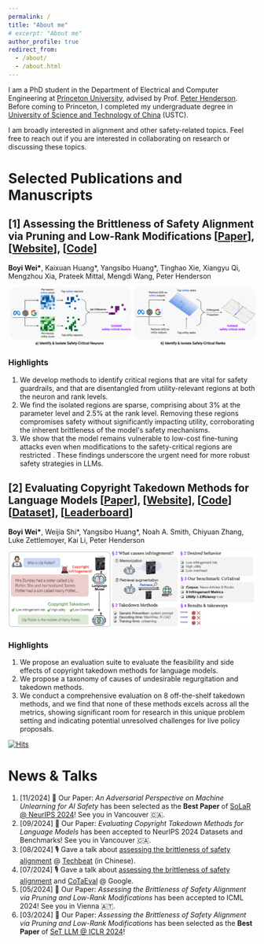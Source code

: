```yaml
---
permalink: /
title: "About me"
# excerpt: "About me"
author_profile: true
redirect_from: 
  - /about/
  - /about.html
---
```


I am a PhD student in the Department of Electrical and Computer Engineering at [Princeton University](https://www.princeton.edu/), advised by Prof. [Peter Henderson](https://www.peterhenderson.co/). Before coming to Princeton, I completed my undergraduate degree in [University of Science and Technology of China](https://en.ustc.edu.cn/) (USTC).

I am broadly interested in alignment and other safety-related topics. Feel free to reach out if you are interested in collaborating on research or discussing these topics.


# Selected Publications and Manuscripts

## [1] Assessing the Brittleness of Safety Alignment via Pruning and Low-Rank Modifications [[Paper](https://arxiv.org/abs/2402.05162)], [[Website](https://boyiwei.com/alignment-attribution)], [[Code](https://github.com/boyiwei/alignment-attribution-code)] 

**Boyi Wei\***, Kaixuan Huang\*, Yangsibo Huang\*, Tinghao Xie, Xiangyu Qi, Mengzhou Xia, Prateek Mittal, Mengdi Wang, Peter Henderson

![image](images/alignment-attribution-main.png)

### Highlights
1. We develop methods to identify critical regions that are vital for safety guardrails, and that are disentangled from utility-relevant regions at both the neuron and rank levels.
2. We find the isolated regions are sparse, comprising about 3% at the parameter level and 2.5% at the rank level. Removing these regions compromises safety without significantly impacting utility, corroborating the inherent brittleness of the model's safety mechanisms.
3. We show that the model remains vulnerable to low-cost fine-tuning attacks even when modifications to the safety-critical regions are restricted . These findings underscore the urgent need for more robust safety strategies in LLMs.


## [2] Evaluating Copyright Takedown Methods for Language Models [[Paper](https://arxiv.org/pdf/2406.18664)], [[Website](https://cotaeval.github.io)], [[Code](https://github.com/boyiwei/CoTaEval)] [[Dataset](https://huggingface.co/datasets/boyiwei/CoTaEval)], [[Leaderboard](https://huggingface.co/spaces/boyiwei/CoTaEval_leaderboard)] 

**Boyi Wei\***, Weijia Shi\*, Yangsibo Huang\*, Noah A. Smith, Chiyuan Zhang, Luke Zettlemoyer, Kai Li, Peter Henderson

![image](images/cotaeval.png)

### Highlights
1. We propose an evaluation suite to evaluate the feasibility and side effects of copyright takedown methods for language models.
2. We propose a taxonomy of causes of undesirable regurgitation and takedown methods.
3. We conduct a comprehensive evaluation on 8 off-the-shelf takedown methods, and we find that none of these methods excels across all the metrics, showing significant room for research in this unique problem setting and indicating potential unresolved challenges for live policy proposals.

[![Hits](https://hits.sh/boyiwei.com.svg?label=visitors)](https://hits.sh/boyiwei.com/)

# News & Talks
1.  [11/2024] 🎉 Our Paper: *An Adversarial Perspective on Machine Unlearning for AI Safety* has been selected as the **Best Paper** of [SoLaR @ NeurIPS 2024](https://solar-neurips.github.io/)! See you in Vancouver 🇨🇦.
2.  [09/2024] 🎉 Our Paper: *Evaluating Copyright Takedown Methods for Language Models* has been accepted to NeurIPS 2024 Datasets and Benchmarks! See you in Vancouver 🇨🇦.
3.  [08/2024] 🎙️ Gave a talk about [assessing the brittleness of safety alignment](https://arxiv.org/abs/2402.05162) @ [Techbeat](https://www.techbeat.net/talk-info?id=895) (in Chinese).
4. [07/2024] 🎙️ Gave a talk about [assessing the brittleness of safety alignment](https://arxiv.org/abs/2402.05162) and [CoTaEval](https://arxiv.org/pdf/2406.18664) @ Google.
5. [05/2024] 🎉 Our Paper: *Assessing the Brittleness of Safety Alignment via Pruning and Low-Rank Modifications* has been accepted to ICML 2024! See you in Vienna 🇦🇹.
6. [03/2024] 🎉 Our Paper: *Assessing the Brittleness of Safety Alignment via Pruning and Low-Rank Modifications* has been selected as the **Best Paper** of [SeT LLM @ ICLR 2024](https://set-llm.github.io/)!







